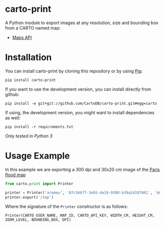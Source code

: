 carto-print
===========

A Python module to export images at any resolution, size and bounding box from a CARTO named map:

* [Maps API](https://carto.com/docs/carto-engine/maps-api)

Installation
============

You can install carto-print by cloning this repository or by using
[Pip](http://pypi.python.org/pypi/pip):

    pip install carto-print

If you want to use the development version, you can install directly from github:

    pip install -e git+git://github.com/CartoDB/carto-print.git#egg=carto

If using, the development version, you might want to install dependencies as well:

    pip install -r requirements.txt

*Only tested in Python 3*

Usage Example
=============

In this example we are exporting a 300 dpi and 30x20 cm image of the [Paris flood map](https://aromeu.carto.com/builder/87c5667f-3eb5-4a19-9300-b39a2d1970d1/embed)

```python
from carto.print import Printer

printer = Printer('aromeu', '87c5667f-3eb5-4a19-9300-b39a2d1970d1', 'default_public', 30, 20, 12, '1.956253,48.711127,2.835159,49.012429', 300)
printer.export('/tmp')
```

Where the signature of the `Printer` constructor is as follows:

```
Printer(CARTO_USER_NAME, MAP_ID, CARTO_API_KEY, WIDTH_CM, HEIGHT_CM, ZOOM_LEVEL, BOUNDING_BOX, DPI)
```
